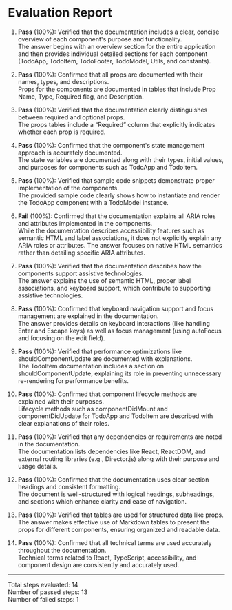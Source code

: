 # Evaluation Report

1. **Pass** (100%): Verified that the documentation includes a clear, concise overview of each component's purpose and functionality.  
   The answer begins with an overview section for the entire application and then provides individual detailed sections for each component (TodoApp, TodoItem, TodoFooter, TodoModel, Utils, and constants).

2. **Pass** (100%): Confirmed that all props are documented with their names, types, and descriptions.  
   Props for the components are documented in tables that include Prop Name, Type, Required flag, and Description.

3. **Pass** (100%): Verified that the documentation clearly distinguishes between required and optional props.  
   The props tables include a “Required” column that explicitly indicates whether each prop is required.

4. **Pass** (100%): Confirmed that the component's state management approach is accurately documented.  
   The state variables are documented along with their types, initial values, and purposes for components such as TodoApp and TodoItem.

5. **Pass** (100%): Verified that sample code snippets demonstrate proper implementation of the components.  
   The provided sample code clearly shows how to instantiate and render the TodoApp component with a TodoModel instance.

6. **Fail** (100%): Confirmed that the documentation explains all ARIA roles and attributes implemented in the components.  
   While the documentation describes accessibility features such as semantic HTML and label associations, it does not explicitly explain any ARIA roles or attributes. The answer focuses on native HTML semantics rather than detailing specific ARIA attributes.

7. **Pass** (100%): Verified that the documentation describes how the components support assistive technologies.  
   The answer explains the use of semantic HTML, proper label associations, and keyboard support, which contribute to supporting assistive technologies.

8. **Pass** (100%): Confirmed that keyboard navigation support and focus management are explained in the documentation.  
   The answer provides details on keyboard interactions (like handling Enter and Escape keys) as well as focus management (using autoFocus and focusing on the edit field).

9. **Pass** (100%): Verified that performance optimizations like shouldComponentUpdate are documented with explanations.  
   The TodoItem documentation includes a section on shouldComponentUpdate, explaining its role in preventing unnecessary re-rendering for performance benefits.

10. **Pass** (100%): Confirmed that component lifecycle methods are explained with their purposes.  
    Lifecycle methods such as componentDidMount and componentDidUpdate for TodoApp and TodoItem are described with clear explanations of their roles.

11. **Pass** (100%): Verified that any dependencies or requirements are noted in the documentation.  
    The documentation lists dependencies like React, ReactDOM, and external routing libraries (e.g., Director.js) along with their purpose and usage details.

12. **Pass** (100%): Confirmed that the documentation uses clear section headings and consistent formatting.  
    The document is well-structured with logical headings, subheadings, and sections which enhance clarity and ease of navigation.

13. **Pass** (100%): Verified that tables are used for structured data like props.  
    The answer makes effective use of Markdown tables to present the props for different components, ensuring organized and readable data.

14. **Pass** (100%): Confirmed that all technical terms are used accurately throughout the documentation.  
    Technical terms related to React, TypeScript, accessibility, and component design are consistently and accurately used.

---

Total steps evaluated: 14  
Number of passed steps: 13  
Number of failed steps: 1